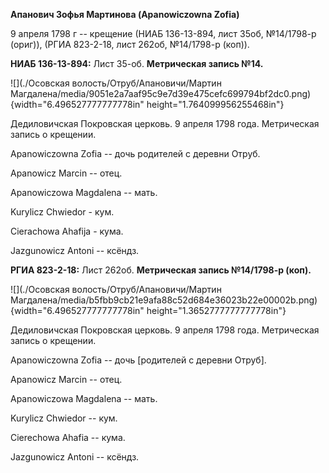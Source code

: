 **Апанович Зофья Мартинова (Apanowiczowna Zofia)**

9 апреля 1798 г -- крещение (НИАБ 136-13-894, лист 35об, №14/1798-р
(ориг)), (РГИА 823-2-18, лист 262об, №14/1798-р (коп)).

**НИАБ 136-13-894:** Лист 35-об. **Метрическая запись №14.**

![](./Осовская волость/Отруб/Апановичи/Мартин Магдалена/media/9051e2a7aaf95c9e7d39e475cefc699794bf2dc0.png){width="6.496527777777778in"
height="1.764099956255468in"}

Дедиловичская Покровская церковь. 9 апреля 1798 года. Метрическая запись
о крещении.

Apanowiczowna Zofia -- дочь родителей с деревни Отруб.

Apanowicz Marcin -- отец.

Apanowiczowa Magdalena -- мать.

Kurylicz Chwiedor - кум.

Cierachowa Ahafija - кума.

Jazgunowicz Antoni -- ксёндз.

**РГИА 823-2-18:** Лист 262об. **Метрическая запись №14/1798-р (коп).**

![](./Осовская волость/Отруб/Апановичи/Мартин Магдалена/media/b5fbb9cb21e9afa88c52d684e36023b22e00002b.png){width="6.496527777777778in"
height="1.3652777777777778in"}

Дедиловичская Покровская церковь. 9 апреля 1798 года. Метрическая запись
о крещении.

Apanowiczowna Zofia -- дочь \[родителей с деревни Отруб\].

Apanowicz Marcin -- отец.

Apanowiczowa Magdalena -- мать.

Kurylicz Chwiedor -- кум.

Cierechowa Ahafia -- кума.

Jazgunowicz Antoni -- ксёндз.
